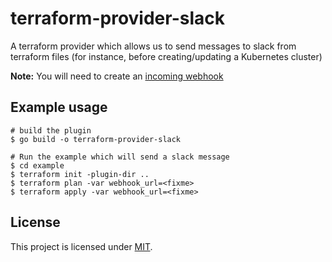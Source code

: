 # terraform-provider-slack

A terraform provider which allows us to send messages to slack
from terraform files (for instance, before creating/updating
a Kubernetes cluster)

**Note:** You will need to create an [incoming webhook][1]

[1]: (https://api.slack.com/incoming-webhooks) 

## Example usage

```shell
# build the plugin
$ go build -o terraform-provider-slack

# Run the example which will send a slack message
$ cd example
$ terraform init -plugin-dir ..
$ terraform plan -var webhook_url=<fixme>
$ terraform apply -var webhook_url=<fixme>
```

## License

This project is licensed under [MIT](LICENSE).